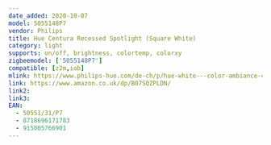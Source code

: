 ```yaml
---
date_added: 2020-10-07
model: 5055148P7
vendor: Philips
title: Hue Centura Recessed Spotlight (Square White)
category: light
supports: on/off, brightness, colortemp, colorxy
zigbeemodel: ['5055148P7']
compatible: [z2m,iob]
mlink: https://www.philips-hue.com/de-ch/p/hue-white---color-ambiance-centura-einbauspot/5055131P7
link: https://www.amazon.co.uk/dp/B07SQZPLDN/
link2: 
link3: 
EAN: 
  - 50551/31/P7
  - 8718696171783
  - 915005766901
---
```

